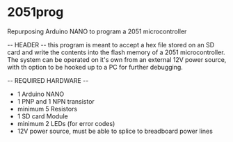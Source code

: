 # 2051prog
Repurposing Arduino NANO to program a 2051 microcontroller

-- HEADER --
  this program is meant to accept a hex file stored on an SD card and write the contents into the flash memory of a 2051 microcontroller.
The system can be operated on it's own from an external 12V power source, with th option to be hooked up to a PC for further debugging. 
  
-- REQUIRED HARDWARE --
  * 1 Arduino NANO 
  * 1 PNP and 1 NPN transistor
  * minimum 5 Resistors
  * 1 SD card Module
  * minimum 2 LEDs (for error codes)
  * 12V power source, must be able to splice to breadboard power lines 
